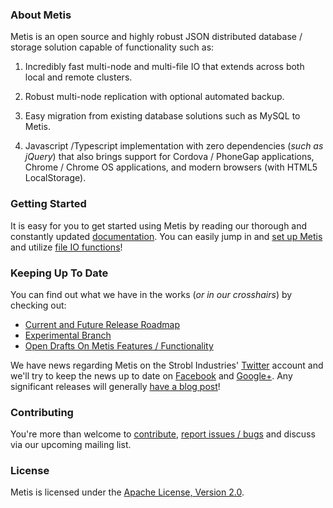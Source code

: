 ### About Metis

Metis is an open source and highly robust JSON distributed database / storage solution capable of functionality such as:

1. Incredibly fast multi-node and multi-file IO that extends across both local and remote clusters.

2. Robust multi-node replication with optional automated backup.

3. Easy migration from existing database solutions such as MySQL to Metis.

4. Javascript /Typescript implementation with zero dependencies (*such as jQuery*) that also brings support for Cordova / PhoneGap applications, Chrome / Chrome OS applications, and modern browsers (with HTML5 LocalStorage).

### Getting Started

It is easy for you to get started using Metis by reading our thorough and constantly updated [documentation](https://github.com/StroblIndustries/Metis/wiki). You can easily jump in and [set up Metis](https://github.com/StroblIndustries/Metis/wiki/Setting-Up-Metis) and utilize [file IO functions](https://github.com/StroblIndustries/Metis/wiki/File-IO)!

### Keeping Up To Date

You can find out what we have in the works (*or in our crosshairs*) by checking out:
* [Current and Future Release Roadmap](https://github.com/StroblIndustries/Metis/wiki/Releases)
* [Experimental Branch](https://github.com/StroblIndustries/Metis/tree/experimental)
* [Open Drafts On Metis Features / Functionality](https://github.com/StroblIndustries/Metis/wiki#open-drafts-on-metis-features--functionality)

We have news regarding Metis on the Strobl Industries' [Twitter](https://twitter.com/StroblIndustry) account and we'll try to keep the news up to date on [Facebook](https://facebook.com/Strobl.Industries) and [Google+](https://plus.google.com/116914039528809670714). Any significant releases will generally [have a blog post](https://stroblindustries.com/blog)!

### Contributing

You're more than welcome to [contribute](https://github.com/StroblIndustries/Metis/pulls), [report issues / bugs](https://github.com/StroblIndustries/Metis/issues) and discuss via our upcoming mailing list.

### License

Metis is licensed under the [Apache License, Version 2.0](http://www.apache.org/licenses/LICENSE-2.0 "Apache License v2.0").
